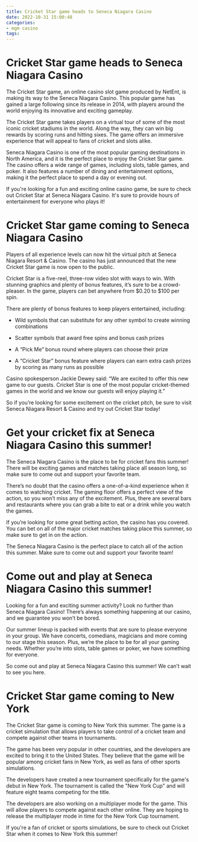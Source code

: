 ```yaml
---
title: Cricket Star game heads to Seneca Niagara Casino
date: 2022-10-31 15:00:48
categories:
- mgm casino
tags:
---
```



#  Cricket Star game heads to Seneca Niagara Casino

The Cricket Star game, an online casino slot game produced by NetEnt, is making its way to the Seneca Niagara Casino. This popular game has gained a large following since its release in 2014, with players around the world enjoying its innovative and exciting gameplay.

The Cricket Star game takes players on a virtual tour of some of the most iconic cricket stadiums in the world. Along the way, they can win big rewards by scoring runs and hitting sixes. The game offers an immersive experience that will appeal to fans of cricket and slots alike.

Seneca Niagara Casino is one of the most popular gaming destinations in North America, and it is the perfect place to enjoy the Cricket Star game. The casino offers a wide range of games, including slots, table games, and poker. It also features a number of dining and entertainment options, making it the perfect place to spend a day or evening out.

If you're looking for a fun and exciting online casino game, be sure to check out Cricket Star at Seneca Niagara Casino. It's sure to provide hours of entertainment for everyone who plays it!

#  Cricket Star game coming to Seneca Niagara Casino

Players of all experience levels can now hit the virtual pitch at Seneca Niagara Resort & Casino. The casino has just announced that the new Cricket Star game is now open to the public.

Cricket Star is a five-reel, three-row video slot with ways to win. With stunning graphics and plenty of bonus features, it’s sure to be a crowd-pleaser. In the game, players can bet anywhere from $0.20 to $100 per spin.

There are plenty of bonus features to keep players entertained, including:

*  Wild symbols that can substitute for any other symbol to create winning combinations

* Scatter symbols that award free spins and bonus cash prizes

* A “Pick Me” bonus round where players can choose their prize

* A “Cricket Star” bonus feature where players can earn extra cash prizes by scoring as many runs as possible

Casino spokesperson Jackie Dewey said: “We are excited to offer this new game to our guests. Cricket Star is one of the most popular cricket-themed games in the world and we know our guests will enjoy playing it.”

So if you’re looking for some excitement on the cricket pitch, be sure to visit Seneca Niagara Resort & Casino and try out Cricket Star today!

#  Get your cricket fix at Seneca Niagara Casino this summer!

The Seneca Niagara Casino is the place to be for cricket fans this summer! There will be exciting games and matches taking place all season long, so make sure to come out and support your favorite team.

There’s no doubt that the casino offers a one-of-a-kind experience when it comes to watching cricket. The gaming floor offers a perfect view of the action, so you won’t miss any of the excitement. Plus, there are several bars and restaurants where you can grab a bite to eat or a drink while you watch the games.

If you’re looking for some great betting action, the casino has you covered. You can bet on all of the major cricket matches taking place this summer, so make sure to get in on the action.

The Seneca Niagara Casino is the perfect place to catch all of the action this summer. Make sure to come out and support your favorite team!

#  Come out and play at Seneca Niagara Casino this summer!

Looking for a fun and exciting summer activity? Look no further than Seneca Niagara Casino! There’s always something happening at our casino, and we guarantee you won’t be bored.

Our summer lineup is packed with events that are sure to please everyone in your group. We have concerts, comedians, magicians and more coming to our stage this season. Plus, we’re the place to be for all your gaming needs. Whether you’re into slots, table games or poker, we have something for everyone.

So come out and play at Seneca Niagara Casino this summer! We can’t wait to see you here.

#  Cricket Star game coming to New York

The Cricket Star game is coming to New York this summer. The game is a cricket simulation that allows players to take control of a cricket team and compete against other teams in tournaments.

The game has been very popular in other countries, and the developers are excited to bring it to the United States. They believe that the game will be popular among cricket fans in New York, as well as fans of other sports simulations.

The developers have created a new tournament specifically for the game's debut in New York. The tournament is called the "New York Cup" and will feature eight teams competing for the title.

The developers are also working on a multiplayer mode for the game. This will allow players to compete against each other online. They are hoping to release the multiplayer mode in time for the New York Cup tournament.

If you're a fan of cricket or sports simulations, be sure to check out Cricket Star when it comes to New York this summer!